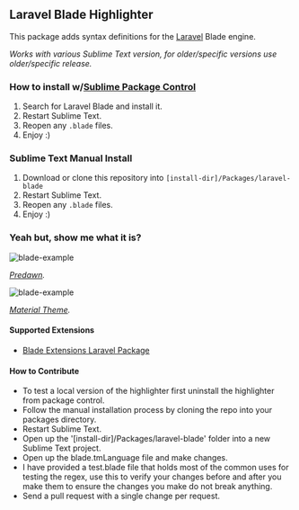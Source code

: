 ## Laravel Blade Highlighter

This package adds syntax definitions for the [Laravel](http://www.laravel.com) Blade engine.

*Works with various Sublime Text version, for older/specific versions use older/specific release.*

### How to install w/[Sublime Package Control](http://wbond.net/sublime_packages/package_control)

1. Search for Laravel Blade and install it.
2. Restart Sublime Text.
3. Reopen any ```.blade``` files.
4. Enjoy :)

### Sublime Text Manual Install

1. Download or clone this repository into ```[install-dir]/Packages/laravel-blade```
2. Restart Sublime Text.
3. Reopen any ```.blade``` files.
4. Enjoy :)

### Yeah but, show me what it is?

![blade-example](https://cloud.githubusercontent.com/assets/499192/8564960/52a7e57c-2551-11e5-8182-1f24a6d8d17a.jpg "blade-example")

*[Predawn](https://github.com/jamiewilson/predawn).*

![blade-example](https://cloud.githubusercontent.com/assets/499192/8564966/68f19076-2551-11e5-9bc2-13d8b0915ffa.jpg "blade-example-2")

*[Material Theme](https://github.com/equinusocio/material-theme).*

#### Supported Extensions

* [Blade Extensions Laravel Package](https://github.com/RobinRadic/blade-extensions)

#### How to Contribute

* To test a local version of the highlighter first uninstall the highlighter from package control.
* Follow the manual installation process by cloning the repo into your packages directory.
* Restart Sublime Text.
* Open up the '[install-dir]/Packages/laravel-blade' folder into a new Sublime Text project.
* Open up the blade.tmLanguage file and make changes.
* I have provided a test.blade file that holds most of the common uses for testing the regex, use this to verify your changes before and after you make them to ensure the changes you make do not break anything.
* Send a pull request with a single change per request.
